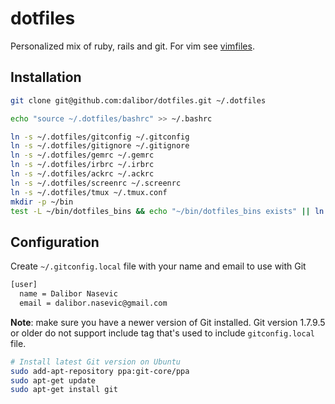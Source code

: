 # dotfiles

Personalized mix of ruby, rails and git. For vim see [vimfiles](https://github.com/dalibor/vimfiles/).

## Installation

```bash
git clone git@github.com:dalibor/dotfiles.git ~/.dotfiles

echo "source ~/.dotfiles/bashrc" >> ~/.bashrc

ln -s ~/.dotfiles/gitconfig ~/.gitconfig
ln -s ~/.dotfiles/gitignore ~/.gitignore
ln -s ~/.dotfiles/gemrc ~/.gemrc
ln -s ~/.dotfiles/irbrc ~/.irbrc
ln -s ~/.dotfiles/ackrc ~/.ackrc
ln -s ~/.dotfiles/screenrc ~/.screenrc
ln -s ~/.dotfiles/tmux ~/.tmux.conf
mkdir -p ~/bin
test -L ~/bin/dotfiles_bins && echo "~/bin/dotfiles_bins exists" || ln -s ~/.dotfiles/bin ~/bin/dotfiles_bins
```

## Configuration

Create `~/.gitconfig.local` file with your name and email to use with Git

```bash
[user]
  name = Dalibor Nasevic
  email = dalibor.nasevic@gmail.com
```

**Note**: make sure you have a newer version of Git installed. Git version 1.7.9.5 or older do not support include tag that's used to include `gitconfig.local` file.

```bash
# Install latest Git version on Ubuntu
sudo add-apt-repository ppa:git-core/ppa
sudo apt-get update
sudo apt-get install git
```
